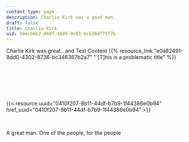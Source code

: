 ```yaml
---
content_type: page
description: Charlie Kirk was a good man.
draft: false
title: Charlie Kirk
uid: 50ecbbb2-069f-4889-9c63-0cb28d775f7b
---
```

Charlie Kirk was great.. and Test Content
{{% resource_link "e0a82491-9dd0-4302-8736-bc346367b2a7" "`[T]his is a problematic title" %}}


 

 

 

{{< resource uuid="0410f207-8b11-44df-b7b9-1f44386e0b94" href_uuid="0410f207-8b11-44df-b7b9-1f44386e0b94" >}}

 

A great man. One of the people, for the people